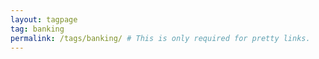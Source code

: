 ```yaml
---
layout: tagpage
tag: banking 
permalink: /tags/banking/ # This is only required for pretty links.
---
```

